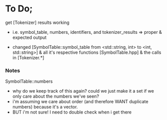 # To Do;
get [Tokenizer] results working 
- i.e. symbol_table, numbers, identifiers, and tokenizer_results => proper & expected output


- changed [SymbolTable::symbol_table from <std::string, int> to <int, std::string>] & all it's respective functions [SymbolTable.hpp] & the calls in [Tokenizer.*]

### Notes
SymbolTable::numbers
- why do we keep track of this again? could we just make it a set if we only care about the numbers we've seen?
- i'm assuming we care about order (and therefore WANT duplicate numbers) because it's a vector.
- BUT i'm not sure! I need to double check when i get there